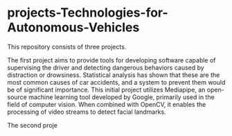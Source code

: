 # projects-Technologies-for-Autonomous-Vehicles

This repository consists of three projects. 

The first project aims to provide tools for developing software capable of supervising the driver and detecting dangerous behaviors caused by distraction or drowsiness. Statistical analysis has shown that these are the most common causes of car accidents, and a system to prevent them would be of significant importance. This initial project utilizes Mediapipe, an open-source machine learning tool developed by Google, primarily used in the field of computer vision. When combined with OpenCV, it enables the processing of video streams to detect facial landmarks. 

The second proje
